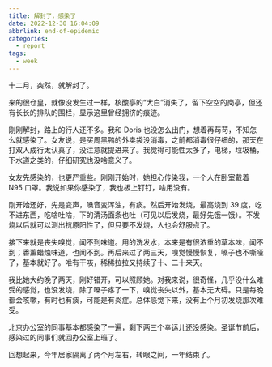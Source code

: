 ```yaml
---
title: 解封了，感染了
date: 2022-12-30 16:04:09
abbrlink: end-of-epidemic
categories:
  - report
tags:
  - week
---
```


十二月，突然，就解封了。

来的很仓皇，就像没发生过一样，核酸亭的“大白”消失了，留下空空的岗亭，但还有长长的排队的围栏，显示这里曾经拥挤的痕迹。

刚刚解封，路上的行人还不多。我和 Doris 也没怎么出门，想着再苟苟，不知怎么就感染了。女友说，是买周黑鸭的外卖袋没消毒，之前都消毒很仔细的，那天在打双人成行太认真了，没注意就提进来了。我觉得可能性太多了，电梯，垃圾桶，下水道之类的，仔细研究也没啥意义了。

女友先感染的，也更严重些。刚刚开始时，她担心传染我，一个人在卧室戴着 N95 口罩。我说如果你感染了，我也板上钉钉，啥用没有。

刚开始还好，先是变声，嗓音变浑浊，有痰。然后开始发烧，最高烧到 39 度，吃不进东西，吃啥吐啥，下的清汤面条也吐（可见以后发烧，最好先饿一饿）。不发烧以后就可以测出抗原阳性了，但只要不发烧，人也会舒服点了。

接下来就是丧失嗅觉，闻不到味道。用的洗发水，本来是有很浓重的草本味，闻不到；香薰蜡烛味道，也闻不到。再后来过了两三天，嗅觉慢慢恢复，嗓子也不嘶哑了，基本就好了。唯有干咳，稀稀拉拉又持续了十、二十来天。

我比她大约晚了两天，刚好错开，可以照顾她。对我来说，很奇怪，几乎没什么难受的感觉，也没发烧，除了嗓子疼了一下，嗅觉丧失以外，基本无大碍。只是每晚都会咳嗽，有时也有痰，可能是有炎症。总体感觉下来，没有上个月初发烧那次难受。

北京办公室的同事基本都感染了一遍，剩下两三个幸运儿还没感染。圣诞节前后，感染过的同事们就回办公室上班了。

回想起来，今年居家隔离了两个月左右，转眼之间，一年结束了。
